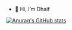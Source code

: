 - 👋 Hi, I’m Dhaif



[![Anurag's GitHub stats](https://github-readme-stats.vercel.app/api?username=DevDhaif&count_private=true&theme=react&show_icons=true)](https://github.com/anuraghazra/github-readme-stats)
